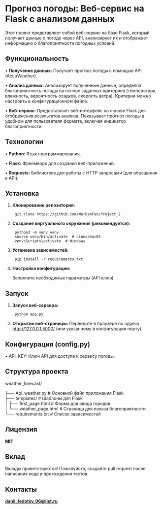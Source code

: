 # Прогноз погоды: Веб-сервис на Flask с анализом данных

Этот проект представляет собой веб-сервис на базе Flask, который получает данные о погоде через API, анализирует их и отображает информацию о благоприятности погодных условий.

## Функциональность

• **Получение данных:**  Получает прогноз погоды с помощью API (AccuWeather).

• **Анализ данных:**  Анализирует полученные данные, определяя благоприятность погоды на основе заданных критериев (температура, влажность, вероятность осадков, скорость ветра).  Критерии можно настроить в конфигурационном файле.

• **Веб-сервис:**  Предоставляет веб-интерфейс на основе Flask для отображения результатов анализа.  Показывает прогноз погоды в удобном для пользователя формате, включая индикатор благоприятности.


## Технологии

• **Python:** Язык программирования.

• **Flask:**  Фреймворк для создания веб-приложений.

• **Requests:** Библиотека для работы с HTTP запросами (для обращения к API).


## Установка

1. **Клонирование репозитория:**
   
        git clone https://github.com/WerDanFan/Project_2

2. **Создание виртуального окружения (рекомендуется):**

        python3 -m venv venv
        source venv/bin/activate  # Linux/macOS
        venv\Scripts\activate  # Windows

3. **Установка зависимостей:**

        pip install -r requirements.txt

4. **Настройка конфигурации:**

    Заполните необходимые параметры (API ключ).

## Запуск

1. **Запуск веб-сервера:**

        python app.py

2. **Открытие веб-страницы:**
   Перейдите в браузере по адресу http://127.0.0.1:5000/ (или указанному в конфигурации порту).


## Конфигурация (config.py)

• API_KEY:  Ключ API для доступа к сервису погоды.

## Структура проекта
weather_forecast/

├── Api_weather.py          # Основной файл приложения Flask\
├── templates/              # Шаблоны для Flask\
│   ├── first_page.html     # Форма для ввода городов\
│   └── weather_page.html   # Страница для показа благоприятности\
└── requirements.txt        # Список зависимостей

## Лицензия

**MIT**


## Вклад

Вклады приветствуются!  Пожалуйста, создайте pull request после написания кода и прохождения тестов.

## Контакты

**danil_fedotov_06@list.ru**
   
